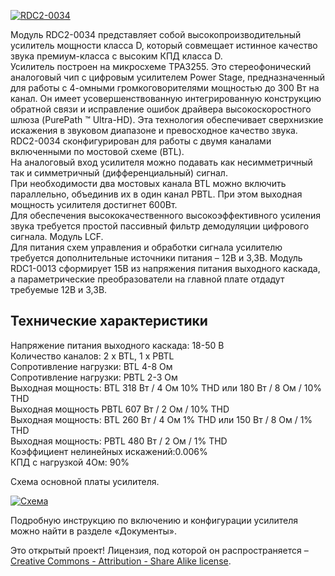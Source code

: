 <p><a href="https://static.chipdip.ru/lib/893/DOC003893644.jpg" class="galery"><img src="https://static.chipdip.ru/lib/893/DOC003893644.jpg" alt="RDC2-0034"></a></p>

<p>Модуль RDC2-0034 представляет собой высокопроизводительный усилитель мощности класса D, который совмещает истинное качество звука премиум-класса с высоким КПД класса D.<br>Усилитель построен на микросхеме TPA3255. Это стереофонический аналоговый чип с цифровым усилителем Power Stage, предназначенный для работы с 4-омными громкоговорителями мощностью до 300 Вт на канал. Он имеет усовершенствованную интегрированную конструкцию обратной связи и исправление ошибок драйвера высокоскоростного шлюза (PurePath ™ Ultra-HD). Эта технология обеспечивает сверхнизкие искажения в звуковом диапазоне и превосходное качество звука.<br>RDC2-0034 сконфигурирован для работы с двумя каналами включенными по мостовой схеме (BTL).<br/>
 На аналоговый вход усилителя можно подавать как несимметричный так и симметричный (дифференциальный) сигнал.<br/>
 При необходимости два мостовых канала BTL можно включить параллельно, объединив их в один канал PBTL. При этом выходная мощность усилителя достигнет 600Вт.<br>Для обеспечения высококачественного высокоэффективного усиления звука требуется простой пассивный фильтр демодуляции цифрового сигнала. Модуль LCF.<br>Для питания схем управления и обработки сигнала усилителю требуется дополнительные источники питания – 12В и 3,3В. Модуль RDC1-0013 сформирует 15В из напряжения питания выходного каскада, а параметрические преобразователи на главной плате отдадут требуемые 12В и 3,3В.</p>
<h2>Технические характеристики</h2>
<p>Напряжение питания выходного каскада: 18-50 В<br>Количество каналов: 2 x BTL, 1 x PBTL<br>Сопротивление нагрузки: BTL 4-8 Ом<br>Сопротивление нагрузки: PBTL 2-3 Ом<br>Выходная мощность: BTL 318 Вт / 4 Ом 10% THD или 180 Вт / 8 Ом / 10% THD<br>Выходная мощность PBTL 607 Вт / 2 Ом / 10% THD<br>Выходная мощность: BTL 260 Вт / 4 Ом 1% THD или 150 Вт / 8 Ом / 1% THD<br>Выходная мощность: PBTL 480 Вт / 2 Ом / 1% THD<br>Коэффициент нелинейных искажений:0.006%<br>КПД с нагрузкой 4Ом: 90%</p>
<p>Схема основной платы усилителя.</p>
<p><a href="https://static.chipdip.ru/kits/9000491544/RDC2-0034_sch.png" class="galery"><img src="https://static.chipdip.ru/kits/9000491544/RDC2-0034_sch_800.png" alt="Схема"></a></p>
<p>Подробную инструкцию по включению и конфигурации усилителя можно найти в разделе «Документы».</p>
<p>Это открытый проект! Лицензия, под которой он распространяется – <a href="https://creativecommons.org/licenses/by-sa/3.0/" class="link">Creative Commons - Attribution - Share Alike license</a>.</p>

